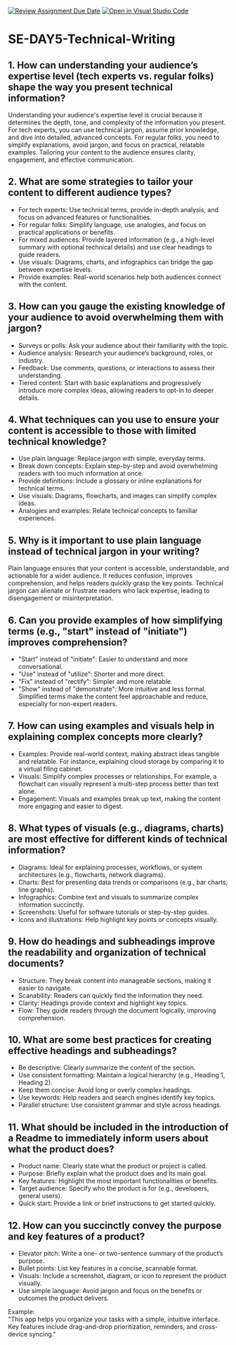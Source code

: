 [![Review Assignment Due Date](https://classroom.github.com/assets/deadline-readme-button-22041afd0340ce965d47ae6ef1cefeee28c7c493a6346c4f15d667ab976d596c.svg)](https://classroom.github.com/a/zsAR-pyY)
[![Open in Visual Studio Code](https://classroom.github.com/assets/open-in-vscode-2e0aaae1b6195c2367325f4f02e2d04e9abb55f0b24a779b69b11b9e10269abc.svg)](https://classroom.github.com/online_ide?assignment_repo_id=18514392&assignment_repo_type=AssignmentRepo)
# SE-DAY5-Technical-Writing
## 1. How can understanding your audience’s expertise level (tech experts vs. regular folks) shape the way you present technical information?
Understanding your audience's expertise level is crucial because it determines the depth, tone, and complexity of the information you present. For tech experts, you can use technical jargon, assume prior knowledge, and dive into detailed, advanced concepts. For regular folks, you need to simplify explanations, avoid jargon, and focus on practical, relatable examples. Tailoring your content to the audience ensures clarity, engagement, and effective communication.

## 2. What are some strategies to tailor your content to different audience types?

- For tech experts: Use technical terms, provide in-depth analysis, and focus on advanced features or functionalities.
- For regular folks: Simplify language, use analogies, and focus on practical applications or benefits.
- For mixed audiences: Provide layered information (e.g., a high-level summary with optional technical details) and use clear headings to guide readers.
- Use visuals: Diagrams, charts, and infographics can bridge the gap between expertise levels.
- Provide examples: Real-world scenarios help both audiences connect with the content.

## 3. How can you gauge the existing knowledge of your audience to avoid overwhelming them with jargon?
- Surveys or polls: Ask your audience about their familiarity with the topic.
-  Audience analysis: Research your audience’s background, roles, or industry.
- Feedback: Use comments, questions, or interactions to assess their understanding.
- Tiered content: Start with basic explanations and progressively introduce more complex ideas, allowing readers to opt-in to deeper details.

## 4. What techniques can you use to ensure your content is accessible to those with limited technical knowledge?
- Use plain language: Replace jargon with simple, everyday terms.
- Break down concepts: Explain step-by-step and avoid overwhelming readers with too much information at once.
- Provide definitions: Include a glossary or inline explanations for technical terms.
- Use visuals: Diagrams, flowcharts, and images can simplify complex ideas.
- Analogies and examples: Relate technical concepts to familiar experiences.

## 5. Why is it important to use plain language instead of technical jargon in your writing?
Plain language ensures that your content is accessible, understandable, and actionable for a wider audience. It reduces confusion, improves comprehension, and helps readers quickly grasp the key points. Technical jargon can alienate or frustrate readers who lack expertise, leading to disengagement or misinterpretation.
## 6. Can you provide examples of how simplifying terms (e.g., "start" instead of "initiate") improves comprehension?
- "Start" instead of "initiate": Easier to understand and more conversational.
- "Use" instead of "utilize": Shorter and more direct.
- "Fix" instead of "rectify": Simpler and more relatable.
- "Show" instead of "demonstrate": More intuitive and less formal.
Simplified terms make the content feel approachable and reduce, especially for non-expert readers.

## 7. How can using examples and visuals help in explaining complex concepts more clearly?
- Examples: Provide real-world context, making abstract ideas tangible and relatable. For instance, explaining cloud storage by comparing it to a virtual filing cabinet.
- Visuals: Simplify complex processes or relationships. For example, a flowchart can visually represent a multi-step process better than text alone.
- Engagement: Visuals and examples break up text, making the content more engaging and easier to digest.

## 8. What types of visuals (e.g., diagrams, charts) are most effective for different kinds of technical information?
- Diagrams: Ideal for explaining processes, workflows, or system architectures (e.g., flowcharts, network diagrams).
- Charts: Best for presenting data trends or comparisons (e.g., bar charts, line graphs).
- Infographics: Combine text and visuals to summarize complex information succinctly.
- Screenshots: Useful for software tutorials or step-by-step guides.
- Icons and illustrations: Help highlight key points or concepts visually.

## 9. How do headings and subheadings improve the readability and organization of technical documents?

- Structure: They break content into manageable sections, making it easier to navigate.
- Scanability: Readers can quickly find the information they need.
- Clarity: Headings provide context and highlight key topics.
- Flow: They guide readers through the document logically, improving comprehension.

## 10. What are some best practices for creating effective headings and subheadings?
- Be descriptive: Clearly summarize the content of the section.
- Use consistent formatting: Maintain a logical hierarchy (e.g., Heading 1, Heading 2).
- Keep them concise: Avoid long or overly complex headings.
- Use keywords: Help readers and search engines identify key topics.
- Parallel structure: Use consistent grammar and style across headings.

## 11. What should be included in the introduction of a Readme to immediately inform users about what the product does?
- Product name: Clearly state what the product or project is called.
- Purpose: Briefly explain what the product does and its main goal.
- Key features: Highlight the most important functionalities or benefits.
- Target audience: Specify who the product is for (e.g., developers, general users).
- Quick start: Provide a link or brief instructions to get started quickly.

## 12. How can you succinctly convey the purpose and key features of a product?
- Elevator pitch: Write a one- or two-sentence summary of the product’s purpose.
- Bullet points: List key features in a concise, scannable format.
- Visuals: Include a screenshot, diagram, or icon to represent the product visually.
- Use simple language: Avoid jargon and focus on the benefits or outcomes the product delivers.

Example:  
"This app helps you organize your tasks with a simple, intuitive interface. Key features include drag-and-drop prioritization, reminders, and cross-device syncing."
